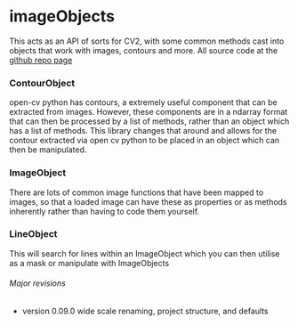 # imageObjects

This acts as an API of sorts for CV2, with some common methods cast into objects that work with images, contours and 
more. All source code at the [github repo page][repo]

### ContourObject
open-cv python has contours, a extremely useful component that can be extracted from images. However, these components 
are in a ndarray format that can then be processed by a list of methods, rather than an object which has a list of 
methods. This library changes that around and allows for the contour extracted via open cv python to be placed in an 
object which can then be manipulated. 

### ImageObject
There are lots of common image functions that have been mapped to images, so that a loaded image can have these as 
properties or as methods inherently rather than having to code them yourself.

### LineObject
This will search for lines within an ImageObject which you can then utilise as a mask or manipulate with ImageObjects


###### Major revisions

* version 0.09.0 wide scale renaming, project structure, and defaults


[repo]: https://github.com/sbaker-dev/imageObjects